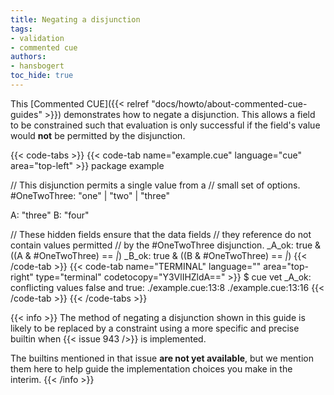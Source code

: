 ```yaml
---
title: Negating a disjunction
tags:
- validation
- commented cue
authors:
- hansbogert
toc_hide: true
---
```


This [Commented CUE]({{< relref "docs/howto/about-commented-cue-guides" >}})
demonstrates how to negate a disjunction. This allows a field to be constrained
such that evaluation is only successful if the field's value would **not** be
permitted by the disjunction.

{{< code-tabs >}}
{{< code-tab name="example.cue" language="cue" area="top-left" >}}
package example

// This disjunction permits a single value from a
// small set of options.
#OneTwoThree: "one" | "two" | "three"

A: "three"
B: "four"

// These hidden fields ensure that the data fields
// they reference do not contain values permitted
// by the #OneTwoThree disjunction.
_A_ok: true & ((A & #OneTwoThree) == _|_)
_B_ok: true & ((B & #OneTwoThree) == _|_)
{{< /code-tab >}}
{{< code-tab name="TERMINAL" language="" area="top-right" type="terminal" codetocopy="Y3VlIHZldA==" >}}
$ cue vet
_A_ok: conflicting values false and true:
    ./example.cue:13:8
    ./example.cue:13:16
{{< /code-tab >}}
{{< /code-tabs >}}

{{< info >}}
The method of negating a disjunction shown in this guide is likely to be
replaced by a constraint using a more specific and precise builtin when
{{< issue 943 />}} is implemented.

The builtins mentioned in that issue **are not yet available**, but we mention
them here to help guide the implementation choices you make in the interim.
{{< /info >}}
